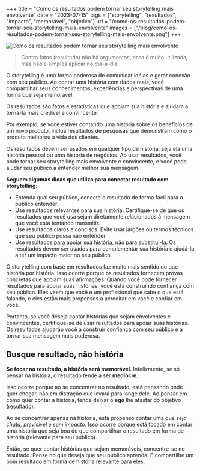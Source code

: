 +++
title = "Como os resultados podem tornar seu storytelling mais envolvente"
date = "2023-07-15"
tags = ["storytelling", "resultados", "impacto", "memorável", "objetivo"]
url = "/como-os-resultados-podem-tornar-seu-storytelling-mais-envolvente"
images = ["/blog/como-os-resultados-podem-tornar-seu-storytelling-mais-envolvente.png"]
+++

![Como os resultados podem tornar seu storytelling mais envolvente](/blog/como-os-resultados-podem-tornar-seu-storytelling-mais-envolvente.png)

> Contra fatos (resultado) não há argumentos, essa é muito utilizada, mas não é simples aplicar no dia-a-dia.

O storytelling é uma forma poderosa de comunicar idéias e gerar conexão com seu público. Ao contar uma história com dados reais, você compartilhar seus conhecimentos, experiências e perspectivas de uma forma que seja memorável.

Os resultados são fatos e estatísticas que apoiam sua história e ajudam a torná-la mais credível e convincente.

Por exemplo, se você estiver contando uma história sobre os benefícios de um novo produto, inclua resultados de pesquisas que demonstram como o produto melhorou a vida dos clientes.

Os resultados devem ser usados em qualquer tipo de história, seja ela uma história pessoal ou uma história de negócios. Ao usar resultados, você pode tornar seu storytelling mais envolvente e convincente, e você pode ajudar seu público a entender melhor sua mensagem.

**Seguem algumas dicas que utilizo para conectar resultado com storytelling:**

* Entenda qual seu público, conecte o resultado de forma fácil para o público entender.
* Use resultados relevantes para sua história. Certifique-se de que os resultados que você usa sejam diretamente relacionados à mensagem que você está tentando transmitir.
* Use resultados claros e concisos. Evite usar jargões ou termos técnicos que seu público possa não entender.
* Use resultados para apoiar sua história, não para substituí-la. Os resultados devem ser usados para complementar sua história e ajudá-la a ter um impacto maior no seu público.

O storytelling com base em resultados faz muito mais sentido do que história por história. Isso ocorre porque os resultados fornecem provas concretas que apoiam suas afirmações. Quando você pode fornecer resultados para apoiar suas histórias, você está construindo confiança com seu público. Eles veem que você é um profissional que sabe o que está falando, e eles estão mais propensos a acreditar em você e confiar em você.

Portanto, se você deseja contar histórias que sejam envolventes e convincentes, certifique-se de usar resultados para apoiar suas histórias. Os resultados ajudarão você a construir confiança com seu público e a tornar sua mensagem mais poderosa.

## Busque resultado, não história

**Se focar no resultado, a história será memorável.** Infelizmente, se só pensar na história, o resultado tende a ser **medíocre**.

Isso ocorre porque ao se concentrar no resultado, está pensando onde quer chegar, não em distração que levará para longe dele. Ao pensar em como quer contar a história, tende deixar o **ego** lhe afastar do objetivo (resultado).

Ao se concentrar apenas na história, está propenso contar uma que *seja chata, previsível e sem impacto*. Isso ocorre porque está focado em contar uma história que seja ~~boa~~ do que compartilhar o resultado em forma de história (relevante para seu público).

Então, se quer contar histórias que sejam memoráveis, concentre-se no resultado. Pense no que deseja que seu público aprenda. E compartilhe um bom resultado em forma de história relevante para eles.
